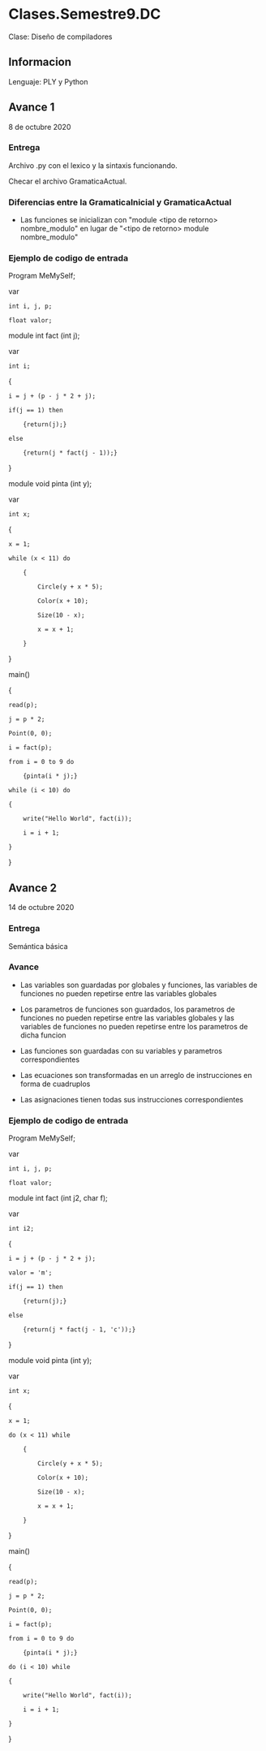 # Clases.Semestre9.DC
Clase: Diseño de compiladores

## Informacion
Lenguaje: PLY y Python

## Avance 1
8 de octubre 2020

### Entrega
Archivo .py con el lexico y la sintaxis funcionando.

Checar el archivo GramaticaActual.

### Diferencias entre la GramaticaInicial y GramaticaActual
- Las funciones se inicializan con "module \<tipo de retorno> nombre_modulo" en lugar de "\<tipo de retorno> module nombre_modulo"

### Ejemplo de codigo de entrada

Program MeMySelf;

var

    int i, j, p;
    
    float valor;
    

module int fact (int j);

var

    int i;
    
{

    i = j + (p - j * 2 + j);
    
    if(j == 1) then
    
        {return(j);}
        
    else
    
        {return(j * fact(j - 1));}
        
}

module void pinta (int y);

var

    int x;
    
{

    x = 1;
    
    while (x < 11) do
    
        {
        
            Circle(y + x * 5);
            
            Color(x + 10);
            
            Size(10 - x);
            
            x = x + 1;
            
        }
        
}

main()

{

    read(p);
    
    j = p * 2;
    
    Point(0, 0);
    
    i = fact(p);
    
    from i = 0 to 9 do
    
        {pinta(i * j);}
        
    while (i < 10) do
    
    {
    
        write("Hello World", fact(i));
        
        i = i + 1;
        
    }
    
}

## Avance 2
14 de octubre 2020

### Entrega
Semántica básica

### Avance
- Las variables son guardadas por globales y funciones, las variables de funciones no pueden repetirse entre las variables globales

- Los parametros de funciones son guardados, los parametros de funciones no pueden repetirse entre las variables globales y las variables de funciones no pueden repetirse entre los parametros de dicha funcion

- Las funciones son guardadas con su variables y parametros correspondientes

- Las ecuaciones son transformadas en un arreglo de instrucciones en forma de cuadruplos

- Las asignaciones tienen todas sus instrucciones correspondientes

### Ejemplo de codigo de entrada

Program MeMySelf;

var

    int i, j, p;
    
    float valor;

module int fact (int j2, char f);

var

    int i2;
    
{

    i = j + (p - j * 2 + j);
    
    valor = 'm';
    
    if(j == 1) then
    
        {return(j);}
        
    else
    
        {return(j * fact(j - 1, 'c'));}
        
}

module void pinta (int y);

var

    int x;
    
{

    x = 1;
    
    do (x < 11) while
    
        {
        
            Circle(y + x * 5);
            
            Color(x + 10);
            
            Size(10 - x);
            
            x = x + 1;
            
        }
        
}

main()

{

    read(p);
    
    j = p * 2;
    
    Point(0, 0);
    
    i = fact(p);
    
    from i = 0 to 9 do
    
        {pinta(i * j);}
        
    do (i < 10) while
    
    {
    
        write("Hello World", fact(i));
        
        i = i + 1;
        
    }
    
}
